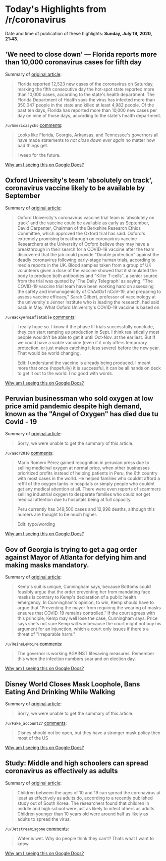 # Today's Highlights from /r/coronavirus

Date and time of publication of these highlights: **Sunday, July 19, 2020, 21:43**.

## 'We need to close down' — Florida reports more than 10,000 coronavirus cases for fifth day

Summary of [original article](https://www.cnbc.com/2020/07/19/we-need-to-close-down-florida-reports-more-than-10000-coronavirus-cases-for-fifth-day.html):

> Florida reported 12,523 new cases of the coronavirus on Saturday, marking the fifth consecutive day the hot-spot state reported more than 10,000 cases, according to the state's health department. The Florida Department of Health says the virus has infected more than 350,047 people in the state and killed at least 4,982 people. Of the past ten days, Florida has reported more than 10,000 new cases per day on nine of those days, according to the state's health department.

`/u/Americasycho` [comments](https://www.reddit.com/r/Coronavirus/comments/hua87z/we_need_to_close_down_florida_reports_more_than/):

> Looks like Florida, Georgia, Arkansas, and Tennessee's governors all have made statements to *not close down ever again* no matter how bad things get. 
> 
> I weep for the future.

[Why am I seeing this on Google Docs?](https://docs.google.com/document/d/1Dc6We63vOXIZsc0op-Bt4abqkYjXzOigalQqFxmvvbM/edit?usp=sharing)

## Oxford University's team 'absolutely on track', coronavirus vaccine likely to be available by September

Summary of [original article](https://www.indiatvnews.com/news/good-news/coronavirus-vaccine-by-september-oxford-university-trial-on-track-astrazeneca-634907):

> Oxford University's coronavirus vaccine trial team is 'absolutely on track' and the vaccine could be available as early as September, David Carpenter, Chairman of the Berkshire Research Ethics Committee, which approved the Oxford trial has said. Oxford's extremely promising breakthrough on coronavirus vaccine Researchers at the University of Oxford believe they may have a breakthrough in their search for a COVID-19 vaccine after the team discovered that the jab could provide "Double protection" against the deadly coronavirus following early-stage human trials, according to media reports in the UK. Blood samples taken from a group of UK volunteers given a dose of the vaccine showed that it stimulated the body to produce both antibodies and "Killer T-cells", a senior source from the trial was quoted by 'The Daily Telegraph' as saying. "The COVID-19 vaccine trial team have been working hard on assessing the safety and immunogenicity of ChAdOx1 nCoV-19, and preparing to assess vaccine efficacy," Sarah Gilbert, professor of vaccinology at the university's Jenner Institute who is leading the research, had said back in May. What Oxford University's COVID-19 vaccine is based on.

`/u/WackyArmInflatable` [comments](https://www.reddit.com/r/Coronavirus/comments/hu46cp/oxford_universitys_team_absolutely_on_track/):

> I really hope so.  I know if the phase III trials successfully conclude,  they can start ramping up production in Sept.  I think realistically most people wouldn't be able to get it until Oct-Nov. at the earliest.   But If we could have a viable vaccine (even if it only offers temporary protection, or just makes catching it less severe)  before the new year.   That would be world changing.  
> 
> 
> Edit:  I understand the vaccine is already being produced. I meant more that once (hopefully) it is successful,  it can be all hands on deck to get it out to the world.  I no good with words.

[Why am I seeing this on Google Docs?](https://docs.google.com/document/d/1Dc6We63vOXIZsc0op-Bt4abqkYjXzOigalQqFxmvvbM/edit?usp=sharing)

## Peruvian businessman who sold oxygen at low price amid pandemic despite high demand, known as the "Angel of Oxygen" has died due tu Covid - 19

Summary of [original article](https://larepublica.pe/sociedad/2020/07/19/mario-romero-perez-el-angel-del-oxigeno-de-sjm-fallecio-tras-perder-la-batalla-con-la-covid-19/):

> Sorry, we were unable to get the summary of this article.

`/u/aadr2010` [comments](https://www.reddit.com/r/Coronavirus/comments/hu6qeg/peruvian_businessman_who_sold_oxygen_at_low_price/):

> Mario Romero Pérez gained recognition in peruvian press due to selling medicinal oxygen at normal price, when other businesses prioritized profits instead of helping patients in Peru, the 6th country with most cases in the world. He helped families who couldnt afford a reffil of the oxygen tanks in hospitals or simply people who couldnt get any medical attention at all. There were even reports of scammers sellling industrial oxygen to desperate families who could not get medical attention due tu hospitals being at full capacity.
> 
> Peru currently has 349,500 cases and 12,998 deaths, although this numers are thought to be much higher.
> 
> Edit: typo/wording

[Why am I seeing this on Google Docs?](https://docs.google.com/document/d/1Dc6We63vOXIZsc0op-Bt4abqkYjXzOigalQqFxmvvbM/edit?usp=sharing)

## Gov of Georgia is trying to get a gag order against Mayor of Atlanta for defying him and making masks mandatory.

Summary of [original article](https://www.thestreet.com/mishtalk/economics/kemp-files-emergency-order-to-stop-mayor-from-talking):

> Kemp's suit is unique, Cunningham says, because Bottoms could feasibly argue that the order preventing her from mandating face masks is contrary to Kemp's declaration of a public health emergency. In Cunningham's opinion, to win, Kemp should have to argue that "Preventing the mayor from requiring the wearing of masks ensures that COVID-19 remains controlled." If the court agrees with this principle, Kemp may well lose the case, Cunningham says. Price says she's not sure Kemp will win because the court might not buy his argument for an injunction, which a court only issues if there's a threat of "Irreparable harm."

`/u/ReineLeNoire` [comments](https://www.reddit.com/r/Coronavirus/comments/huafbb/gov_of_georgia_is_trying_to_get_a_gag_order/):

> The governor is working AGAINST lifesaving measures. Remember this when the infection numbers soar and on election day.

[Why am I seeing this on Google Docs?](https://docs.google.com/document/d/1Dc6We63vOXIZsc0op-Bt4abqkYjXzOigalQqFxmvvbM/edit?usp=sharing)

## Disney World Closes Mask Loophole, Bans Eating And Drinking While Walking

Summary of [original article](https://deadline.com/2020/07/disney-world-mask-loophole-closed-bans-eating-drinking-while-walking-1202989347/):

> Sorry, we were unable to get the summary of this article.

`/u/Fake_account27` [comments](https://www.reddit.com/r/Coronavirus/comments/hu6bu2/disney_world_closes_mask_loophole_bans_eating_and/):

> Disney should not be open, but they have a stronger mask policy then most of the US

[Why am I seeing this on Google Docs?](https://docs.google.com/document/d/1Dc6We63vOXIZsc0op-Bt4abqkYjXzOigalQqFxmvvbM/edit?usp=sharing)

## Study: Middle and high schoolers can spread coronavirus as effectively as adults

Summary of [original article](https://www.axios.com/childen-coronavirus-spread-schools-d925b7c3-0d74-4242-a4a1-d72d5d7696f5.html):

> Children between the ages of 10 and 19 can spread the coronavirus at least as effectively as adults do, according to a recently published study out of South Korea. The researchers found that children in middle and high school were just as likely to infect others as adults. Children younger than 10 years old were around half as likely as adults to spread the virus.

`/u/Jetstreamisgone` [comments](https://www.reddit.com/r/Coronavirus/comments/htz3ys/study_middle_and_high_schoolers_can_spread/):

> Water is wet. Why do people think they can't? Thats what I want to know

[Why am I seeing this on Google Docs?](https://docs.google.com/document/d/1Dc6We63vOXIZsc0op-Bt4abqkYjXzOigalQqFxmvvbM/edit?usp=sharing)

